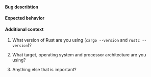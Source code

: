 #### Bug describtion
<!--
If possible, provide a recipe for reproducing the error.
Ideally provide a code snippet that shows the bug.
-->

#### Expected behavior
<!-- A clear and concise description of what you expected to happen. -->

#### Additional context

1. What version of Rust are you using (`cargo --version` and `rustc --version`)?

2. What target, operating system and processor architecture are you using?

3. Anything else that is important?
